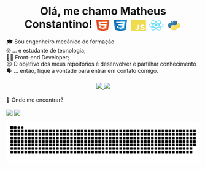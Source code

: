 <div align="center">
  <h1> Olá, me chamo Matheus Constantino!
   <img align="center" alt="HTML" height="30" width="40" src="https://raw.githubusercontent.com/devicons/devicon/master/icons/html5/html5-original.svg">
   <img align="center" alt="CSS" height="30" width="40" src="https://raw.githubusercontent.com/devicons/devicon/master/icons/css3/css3-original.svg">
   <img align="center" alt="Js" height="30" width="40" src="https://raw.githubusercontent.com/devicons/devicon/master/icons/javascript/javascript-plain.svg">
   <img align="center" alt="React" height="30" width="40" src="https://raw.githubusercontent.com/devicons/devicon/master/icons/react/react-original.svg">
   <img align="center" alt="Python" height="30" width="40" src="https://raw.githubusercontent.com/devicons/devicon/master/icons/python/python-original.svg">
  </h1>
 </div>
 
<div>
  <spam>
    🎓 Sou engenheiro mecânico de formação
  </spam><br>
  <spam>
    🤓 ... e estudante de tecnologia;
  </spam><br>
  <spam>
    🧑‍💻 Front-end Developer;
  </spam><br>
  <spam>
    😉 O objetivo dos meus repoitórios é desenvolver e partilhar conhecimento
  </spam><br>
  <spam>
    🗣️ ... então, fique à vontade para entrar em contato comigo.
  </spam>
</div><br> 

<div align="center">
  <a href="https://github.com/DevConstantino">
  <img height="140em" src="https://github-readme-stats.vercel.app/api?username=DevConstantino&show_icons=true&theme=dark&include_all_commits=true&count_private=true"/>
  <img height="140em" src="https://github-readme-stats.vercel.app/api/top-langs/?username=DevConstantino&layout=compact&langs_count=4&theme=dark"/>
  </a>
</div><br>
  
<div>
  <spam>
   🤔 Onde me encontrar?
  </spam>
</div><br>
  
<div> 
 	<a target="_blank" href="https://twitter.com/DevConstantino"><img src="https://img.shields.io/badge/Twitter-1DA1F2?style=for-the-badge&logo=twitter&logoColor=white" target="_blank"></a>
  <a target="_blank" href ="mailto:dev.constantino@gmail.com"><img src="https://img.shields.io/badge/Gmail-D14836?style=for-the-badge&logo=gmail&logoColor=white"></a>
</div>  

![Snake animation](https://github.com/DevConstantino/DevConstantino/blob/output/github-contribution-grid-snake.svg)
